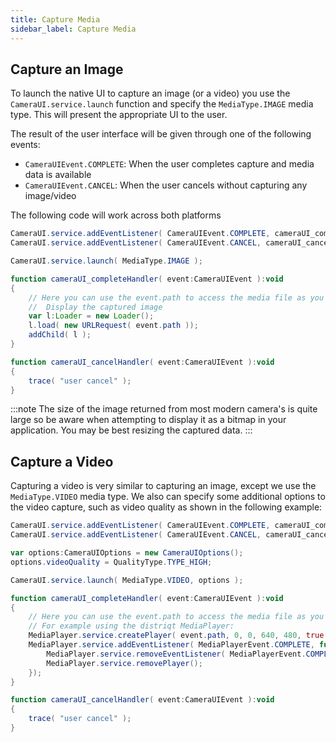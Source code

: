 ```yaml
---
title: Capture Media
sidebar_label: Capture Media
---
```


## Capture an Image

To launch the native UI to capture an image (or a video) you use the `CameraUI.service.launch` function and specify the `MediaType.IMAGE` media type.
This will present the appropriate UI to the user.

The result of the user interface will be given through one of the following events:

- `CameraUIEvent.COMPLETE`: When the user completes capture and media data is available
- `CameraUIEvent.CANCEL`: When the user cancels without capturing any image/video

The following code will work across both platforms

```actionscript
CameraUI.service.addEventListener( CameraUIEvent.COMPLETE, cameraUI_completeHandler );
CameraUI.service.addEventListener( CameraUIEvent.CANCEL, cameraUI_cancelHandler );

CameraUI.service.launch( MediaType.IMAGE );

function cameraUI_completeHandler( event:CameraUIEvent ):void
{
	// Here you can use the event.path to access the media file as you require
	//	Display the captured image
	var l:Loader = new Loader();
	l.load( new URLRequest( event.path ));
	addChild( l );
}

function cameraUI_cancelHandler( event:CameraUIEvent ):void
{
	trace( "user cancel" );
}
```

:::note
The size of the image returned from most modern camera's is quite large so be aware when attempting to display it as a bitmap in your application. You may be best resizing the captured data.
:::

## Capture a Video

Capturing a video is very similar to capturing an image, except we use the `MediaType.VIDEO` media type.
We also can specify some additional options to the video capture, such as video quality as shown in the following example:

```actionscript
CameraUI.service.addEventListener( CameraUIEvent.COMPLETE, cameraUI_completeHandler );
CameraUI.service.addEventListener( CameraUIEvent.CANCEL, cameraUI_cancelHandler );

var options:CameraUIOptions = new CameraUIOptions();
options.videoQuality = QualityType.TYPE_HIGH;

CameraUI.service.launch( MediaType.VIDEO, options );

function cameraUI_completeHandler( event:CameraUIEvent ):void
{
	// Here you can use the event.path to access the media file as you require
	// For example using the distriqt MediaPlayer:
	MediaPlayer.service.createPlayer( event.path, 0, 0, 640, 480, true );
	MediaPlayer.service.addEventListener( MediaPlayerEvent.COMPLETE, function(e:MediaPlayerEvent):void {
		MediaPlayer.service.removeEventListener( MediaPlayerEvent.COMPLETE, arguments.callee );
		MediaPlayer.service.removePlayer();
	});
}

function cameraUI_cancelHandler( event:CameraUIEvent ):void
{
	trace( "user cancel" );
}
```
